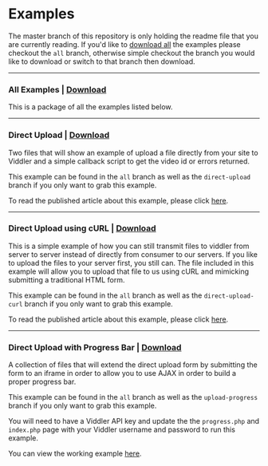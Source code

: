 # Examples

The master branch of this repository is only holding the readme file that you are currently reading. If you'd like to [download all](https://github.com/viddler/Examples/zipball/all) the examples please checkout the `all` branch, otherwise simple checkout the branch you would like to download or switch to that branch then download.

***

### All Examples | [Download](https://github.com/viddler/Examples/zipball/all)

This is a package of all the examples listed below.

***

### Direct Upload | [Download](https://github.com/viddler/Examples/zipball/direct-upload)

Two files that will show an example of upload a file directly from your site to Viddler and a simple callback script to get the video id or errors returned.

This example can be found in the `all` branch as well as the `direct-upload` branch if you only want to grab this example.

To read the published article about this example, please click [here](http://blog.viddler.com/cdevroe/direct-upload-api/).

***

### Direct Upload using cURL | [Download](https://github.com/viddler/Examples/zipball/direct-upload-curl)

This is a simple example of how you can still transmit files to viddler from server to server instead of directly from consumer to our servers. If you like to upload the files to your server first, you still can. The file included in this example will allow you to upload that file to us using cURL and mimicking submitting a traditional HTML form.

This example can be found in the `all` branch as well as the `direct-upload-curl` branch if you only want to grab this example.

To read the published article about this example, please click [here](http://blog.viddler.com/phpfunk/direct-upload-using-curl/).

***

### Direct Upload with Progress Bar | [Download](https://github.com/viddler/Examples/zipball/upload-progress)

A collection of files that will extend the direct upload form by submitting the form to an iframe in order to allow you to use AJAX in order to build a proper progress bar.

This example can be found in the `all` branch as well as the `upload-progress` branch if you only want to grab this example.

You will need to have a Viddler API key and update the the `progress.php` and `index.php` page with your Viddler username and password to run this example.

You can view the working example [here](http://public.supportserver.viddler.com/upload-progress/).
